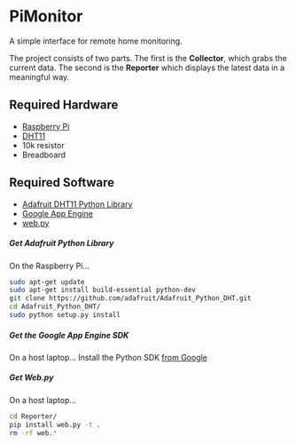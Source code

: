 PiMonitor
=================

A simple interface for remote home monitoring.

The project consists of two parts. The first is the **Collector**, which grabs the current data. The second is the **Reporter** which displays the latest data in a meaningful way. 

Required Hardware
-----------------
* [Raspberry Pi](http://www.raspberrypi.org)
* [DHT11](http://www.adafruit.com/product/386)
* 10k resistor
* Breadboard

Required Software
-----------------
* [Adafruit DHT11 Python Library](https://github.com/adafruit/Adafruit_Python_DHT)
* [Google App Engine](https://cloud.google.com/appengine/docs)
* [web.py](http://webpy.org)

##### Get Adafruit Python Library
On the Raspberry Pi...
```bash
sudo apt-get update
sudo apt-get install build-essential python-dev
git clone https://github.com/adafruit/Adafruit_Python_DHT.git
cd Adafruit_Python_DHT/
sudo python setup.py install
```

##### Get the Google App Engine SDK
On a host laptop...
Install the Python SDK [from Google](https://cloud.google.com/appengine/downloads)

##### Get Web.py
On a host laptop... 
```bash
cd Reporter/
pip install web.py -t .
rm -rf web.*
```